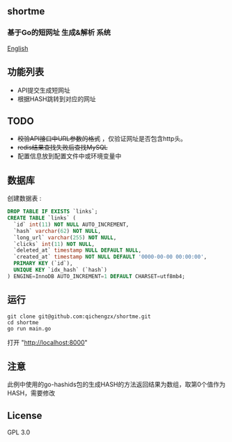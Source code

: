 shortme
---------

### 基于Go的短网址 生成&解析 系统

[English](./README.md)

## 功能列表

- API提交生成短网址
- 根据HASH跳转到对应的网址

## TODO

- ~~校验API接口中URL参数的格式~~ ，仅验证网址是否包含http头。
- ~~redis结果查找失败后查找MySQL~~
- 配置信息放到配置文件中或环境变量中

## 数据库

创建数据表 :

```sql
DROP TABLE IF EXISTS `links`;
CREATE TABLE `links` (
  `id` int(11) NOT NULL AUTO_INCREMENT,
  `hash` varchar(62) NOT NULL,
  `long_url` varchar(255) NOT NULL,
  `clicks` int(11) NOT NULL,
  `deleted_at` timestamp NULL DEFAULT NULL,
  `created_at` timestamp NOT NULL DEFAULT '0000-00-00 00:00:00',
  PRIMARY KEY (`id`),
  UNIQUE KEY `idx_hash` (`hash`)
) ENGINE=InnoDB AUTO_INCREMENT=1 DEFAULT CHARSET=utf8mb4;

```

## 运行

```
git clone git@github.com:qichengzx/shortme.git
cd shortme
go run main.go
```

打开 "[http://localhost:8000](http://localhost:8000)"

## 注意

此例中使用的go-hashids包的生成HASH的方法返回结果为数组，取第0个值作为HASH，需要修改

## License

GPL 3.0